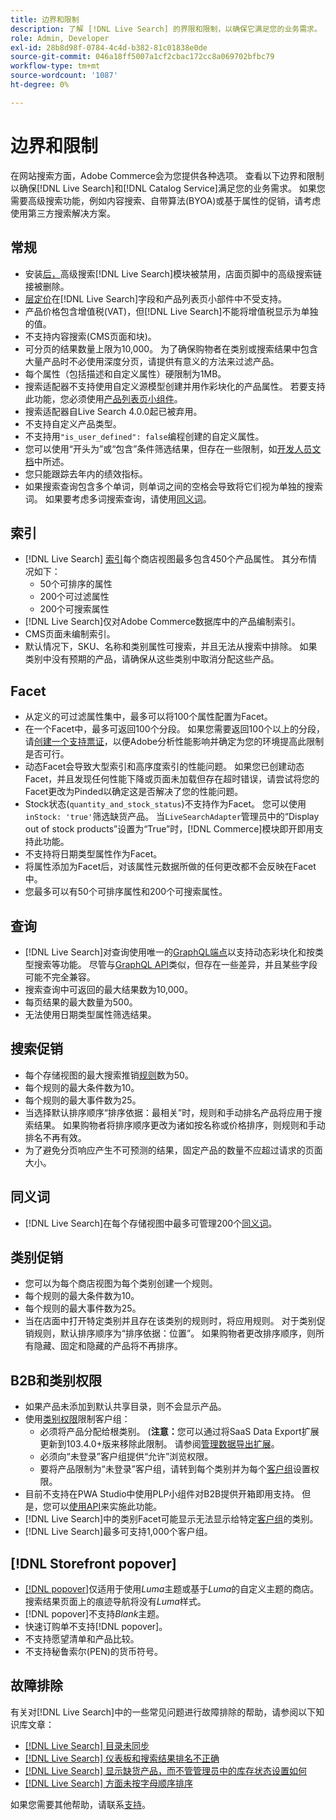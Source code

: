 ```yaml
---
title: 边界和限制
description: 了解 [!DNL Live Search] 的界限和限制，以确保它满足您的业务需求。
role: Admin, Developer
exl-id: 28b8d98f-0784-4c4d-b382-81c01838e0de
source-git-commit: 046a18ff5007a1cf2cbac172cc8a069702bfbc79
workflow-type: tm+mt
source-wordcount: '1087'
ht-degree: 0%

---
```


# 边界和限制

在网站搜索方面，Adobe Commerce会为您提供各种选项。 查看以下边界和限制以确保[!DNL Live Search]和[!DNL Catalog Service]满足您的业务需求。 如果您需要高级搜索功能，例如内容搜索、自带算法(BYOA)或基于属性的促销，请考虑使用第三方搜索解决方案。

## 常规

- 安装[后，](https://experienceleague.adobe.com/en/docs/commerce-admin/catalog/catalog/search/search)高级搜索[!DNL Live Search]模块被禁用，店面页脚中的高级搜索链接被删除。
- [层定价](https://experienceleague.adobe.com/en/docs/commerce-admin/catalog/products/pricing/product-price-tier)在[!DNL Live Search]字段和产品列表页小部件中不受支持。
- 产品价格包含增值税(VAT)，但[!DNL Live Search]不能将增值税显示为单独的值。
- 不支持内容搜索(CMS页面和块)。
- 可分页的结果数量上限为10,000。 为了确保购物者在类别或搜索结果中包含大量产品时不必使用深度分页，请提供有意义的方法来过滤产品。
- 每个属性（包括描述和自定义属性）硬限制为1MB。
- 搜索适配器不支持使用自定义源模型创建并用作彩块化的产品属性。 若要支持此功能，您必须使用[产品列表页小组件](plp-styling.md)。
- 搜索适配器自Live Search 4.0.0起已被弃用。
- 不支持自定义产品类型。
- 不支持用`"is_user_defined": false`编程创建的自定义属性。
- 您可以使用“开头为”或“包含”条件筛选结果，但存在一些限制，如[开发人员文档](https://developer.adobe.com/commerce/webapi/graphql/schema/live-search/queries/product-search/#limitations)中所述。
- 您只能跟踪去年内的绩效指标。
- 如果搜索查询包含多个单词，则单词之间的空格会导致将它们视为单独的搜索词。 如果要考虑多词搜索查询，请使用[同义词](./synonyms.md)。

## 索引

- [!DNL Live Search] [索引](indexing.md)每个商店视图最多包含450个产品属性。 其分布情况如下：
   - 50个可排序的属性
   - 200个可过滤属性
   - 200个可搜索属性
- [!DNL Live Search]仅对Adobe Commerce数据库中的产品编制索引。
- CMS页面未编制索引。
- 默认情况下，SKU、名称和类别属性可搜索，并且无法从搜索中排除。 如果类别中没有预期的产品，请确保从这些类别中取消分配这些产品。

## Facet

- 从定义的可过滤属性集中，最多可以将100个属性配置为Facet。
- 在一个Facet中，最多可返回100个分段。 如果您需要返回100个以上的分段，请[创建一个支持票证](https://experienceleague.adobe.com/en/docs/commerce-knowledge-base/kb/help-center-guide/magento-help-center-user-guide)，以便Adobe分析性能影响并确定为您的环境提高此限制是否可行。
- 动态Facet会导致大型索引和高序度索引的性能问题。 如果您已创建动态Facet，并且发现任何性能下降或页面未加载但存在超时错误，请尝试将您的Facet更改为Pinded以确定这是否解决了您的性能问题。
- Stock状态(`quantity_and_stock_status`)不支持作为Facet。 您可以使用`inStock: 'true'`筛选缺货产品。 当`LiveSearchAdapter`管理员中的“Display out of stock products”设置为“True”时，[!DNL Commerce]模块即开即用支持此功能。
- 不支持将日期类型属性作为Facet。
- 将属性添加为Facet后，对该属性元数据所做的任何更改都不会反映在Facet中。
- 您最多可以有50个可排序属性和200个可搜索属性。

## 查询

- [!DNL Live Search]对查询使用唯一的[GraphQL端点](https://developer.adobe.com/commerce/webapi/graphql/schema/live-search/)以支持动态彩块化和按类型搜索等功能。 尽管与[GraphQL API](https://developer.adobe.com/commerce/webapi/graphql/)类似，但存在一些差异，并且某些字段可能不完全兼容。
- 搜索查询中可返回的最大结果数为10,000。
- 每页结果的最大数量为500。
- 无法使用日期类型属性筛选结果。

## 搜索促销

- 每个存储视图的最大搜索推销[规则](rules.md)数为50。
- 每个规则的最大条件数为10。
- 每个规则的最大事件数为25。
- 当选择默认排序顺序“排序依据：最相关”时，规则和手动排名产品将应用于搜索结果。 如果购物者将排序顺序更改为诸如按名称或价格排序，则规则和手动排名不再有效。
- 为了避免分页响应产生不可预测的结果，固定产品的数量不应超过请求的页面大小。

## 同义词

- [!DNL Live Search]在每个存储视图中最多可管理200个[同义词](synonyms.md)。

## 类别促销

- 您可以为每个商店视图为每个类别创建一个规则。
- 每个规则的最大条件数为10。
- 每个规则的最大事件数为25。
- 当在店面中打开特定类别并且存在该类别的规则时，将应用规则。 对于类别促销规则，默认排序顺序为“排序依据：位置”。 如果购物者更改排序顺序，则所有隐藏、固定和隐藏的产品将不再排序。

## B2B和类别权限

- 如果产品未添加到默认共享目录，则不会显示产品。
- 使用[类别权限](https://experienceleague.adobe.com/en/docs/commerce-admin/catalog/categories/category-permissions)限制客户组：
   - 必须将产品分配给根类别。 (**注意：**&#x200B;您可以通过将SaaS Data Export扩展更新到103.4.0+版来移除此限制。 请参阅[管理数据导出扩展](../data-export/manage-extension.md)。
   - 必须向“未登录”客户组提供“允许”浏览权限。
   - 要将产品限制为“未登录”客户组，请转到每个类别并为每个[客户组](https://experienceleague.adobe.com/en/docs/commerce-admin/b2b/shared-catalogs/catalog-shared-manage)设置权限。
- 目前不支持在PWA Studio中使用PLP小组件对B2B提供开箱即用支持。 但是，您可以[使用API](install.md#pwa-support)来实施此功能。
- [!DNL Live Search]中的类别Facet可能显示无法显示给特定[客户组](https://experienceleague.adobe.com/en/docs/commerce-admin/b2b/shared-catalogs/catalog-shared-manage)的类别。
- [!DNL Live Search]最多可支持1,000个客户组。

## [!DNL Storefront popover]

- [[!DNL popover]](storefront-popover.md)仅适用于使用&#x200B;*Luma*&#x200B;主题或基于&#x200B;*Luma*&#x200B;的自定义主题的商店。 搜索结果页面上的痕迹导航将没有&#x200B;*Luma*&#x200B;样式。
- [!DNL popover]不支持&#x200B;*Blank*&#x200B;主题。
- 快速订购单不支持[!DNL popover]。
- 不支持愿望清单和产品比较。
- 不支持秘鲁索尔(PEN)的货币符号。

## 故障排除

有关对[!DNL Live Search]中的一些常见问题进行故障排除的帮助，请参阅以下知识库文章：

- [[!DNL Live Search] 目录未同步](https://experienceleague.adobe.com/en/docs/commerce-knowledge-base/kb/troubleshooting/miscellaneous/live-search-catalog-data-sync)
- [[!DNL Live Search] 仪表板和搜索结果排名不正确](https://experienceleague.adobe.com/en/docs/commerce-knowledge-base/kb/troubleshooting/miscellaneous/live-search-dashboard-ranking-incorrect)
- [[!DNL Live Search] 显示缺货产品，而不管管理员中的库存状态设置如何](https://experienceleague.adobe.com/en/docs/commerce-knowledge-base/kb/troubleshooting/miscellaneous/live-search-displays-out-of-stock-products)
- [[!DNL Live Search] 方面未按字母顺序排序](https://experienceleague.adobe.com/en/docs/commerce-knowledge-base/kb/troubleshooting/miscellaneous/live-search-facets-not-sorted)

如果您需要其他帮助，请联系[支持](https://experienceleague.adobe.com/en/docs/commerce-knowledge-base/kb/help-center-guide/magento-help-center-user-guide)。

